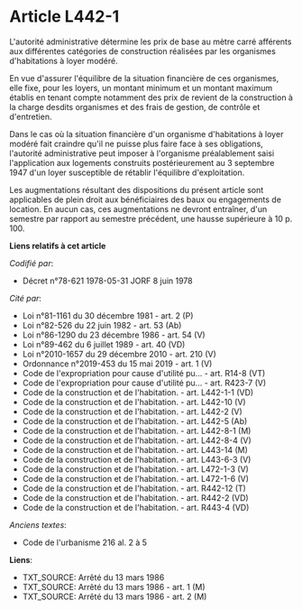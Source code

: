 # Article L442-1

L'autorité administrative détermine les prix de base au mètre carré afférents aux différentes catégories de construction
réalisées par les organismes d'habitations à loyer modéré.

En vue d'assurer l'équilibre de la situation financière de ces organismes, elle fixe, pour les loyers, un montant minimum et
un montant maximum établis en tenant compte notamment des prix de revient de la construction à la charge desdits organismes
et des frais de gestion, de contrôle et d'entretien.

Dans le cas où la situation financière d'un organisme d'habitations à loyer modéré fait craindre qu'il ne puisse plus faire
face à ses obligations, l'autorité administrative peut imposer à l'organisme préalablement saisi l'application aux logements
construits postérieurement au 3 septembre 1947 d'un loyer susceptible de rétablir l'équilibre d'exploitation.

Les augmentations résultant des dispositions du présent article sont applicables de plein droit aux bénéficiaires des baux ou
engagements de location. En aucun cas, ces augmentations ne devront entraîner, d'un semestre par rapport au semestre
précédent, une hausse supérieure à 10 p. 100.

**Liens relatifs à cet article**

_Codifié par_:

  - Décret n°78-621 1978-05-31 JORF 8 juin 1978

_Cité par_:

  - Loi n°81-1161 du 30 décembre 1981 - art. 2 (P)
  - Loi n°82-526 du 22 juin 1982 - art. 53 (Ab)
  - Loi n°86-1290 du 23 décembre 1986 - art. 54 (V)
  - Loi n°89-462 du 6 juillet 1989 - art. 40 (VD)
  - Loi n°2010-1657 du 29 décembre 2010 - art. 210 (V)
  - Ordonnance n°2019-453 du 15 mai 2019 - art. 1 (V)
  - Code de l'expropriation pour cause d'utilité pu... - art. R14-8 (VT)
  - Code de l'expropriation pour cause d'utilité pu... - art. R423-7 (V)
  - Code de la construction et de l'habitation. - art. L442-1-1 (VD)
  - Code de la construction et de l'habitation. - art. L442-10 (V)
  - Code de la construction et de l'habitation. - art. L442-2 (V)
  - Code de la construction et de l'habitation. - art. L442-5 (Ab)
  - Code de la construction et de l'habitation. - art. L442-8-1 (M)
  - Code de la construction et de l'habitation. - art. L442-8-4 (V)
  - Code de la construction et de l'habitation. - art. L443-14 (M)
  - Code de la construction et de l'habitation. - art. L443-6-3 (V)
  - Code de la construction et de l'habitation. - art. L472-1-3 (V)
  - Code de la construction et de l'habitation. - art. L472-1-6 (V)
  - Code de la construction et de l'habitation. - art. R442-12 (T)
  - Code de la construction et de l'habitation. - art. R442-2 (VD)
  - Code de la construction et de l'habitation. - art. R443-4 (VD)

_Anciens textes_:

  - Code de l'urbanisme 216 al. 2 à 5

**Liens**:

  - TXT_SOURCE: Arrêté du 13 mars 1986
  - TXT_SOURCE: Arrêté du 13 mars 1986 - art. 1 (M)
  - TXT_SOURCE: Arrêté du 13 mars 1986 - art. 2 (M)
